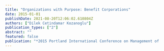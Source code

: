 ```yaml
---
title: "Organizations with Purpose: Benefit Corporations"
date: 2015-01-01
publishDate: 2021-08-20T12:06:02.610804Z
authors: ["Dilek Cetindamar Kozanoglu"]
publication_types: ["2"]
abstract: ""
featured: false
publication: "*2015 Portland International Conference on Management of Engineering and łdots*"
---
```


